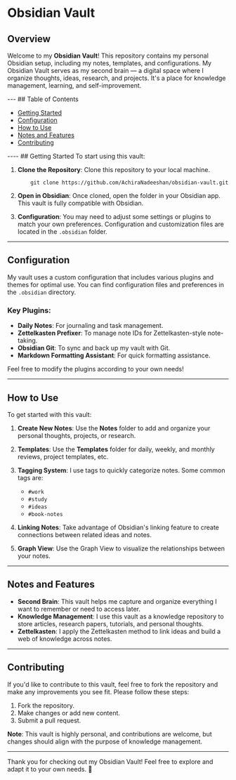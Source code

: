 # Obsidian Vault
## Overview
Welcome to my **Obsidian Vault**! This repository contains my personal Obsidian setup, including my notes, templates, and configurations. My Obsidian Vault serves as my second brain — a digital space where I organize thoughts, ideas, research, and projects. It's a place for knowledge management, learning, and self-improvement.

---  ## Table of Contents
- [Getting Started](#getting-started)
- [Configuration](#configuration)
- [How to Use](#how-to-use)
- [Notes and Features](#notes-and-features)
- [Contributing](#contributing)

----  ## Getting Started  To start using this vault:
1. **Clone the Repository**: Clone this repository to your local machine.    
	```
		git clone https://github.com/AchiraNadeeshan/obsidian-vault.git
	```

2. **Open in Obsidian**: Once cloned, open the folder in your Obsidian app. This vault is fully compatible with Obsidian.
    
3. **Configuration**: You may need to adjust some settings or plugins to match your own preferences. Configuration and customization files are located in the `.obsidian` folder.
    


---

## Configuration

My vault uses a custom configuration that includes various plugins and themes for optimal use. You can find configuration files and preferences in the `.obsidian` directory.

### Key Plugins:

- **Daily Notes**: For journaling and task management.
- **Zettelkasten Prefixer**: To manage note IDs for Zettelkasten-style note-taking.
- **Obsidian Git**: To sync and back up my vault with Git.
- **Markdown Formatting Assistant**: For quick formatting assistance.

Feel free to modify the plugins according to your own needs!

---

## How to Use

To get started with this vault:

1. **Create New Notes**: Use the **Notes** folder to add and organize your personal thoughts, projects, or research.
    
2. **Templates**: Use the **Templates** folder for daily, weekly, and monthly reviews, project templates, etc.
    
3. **Tagging System**: I use tags to quickly categorize notes. Some common tags are:
    
    - `#work`
    - `#study`
    - `#ideas`
    - `#book-notes`
4. **Linking Notes**: Take advantage of Obsidian's linking feature to create connections between related ideas and notes.
    
5. **Graph View**: Use the Graph View to visualize the relationships between your notes.
    

---

## Notes and Features

- **Second Brain**: This vault helps me capture and organize everything I want to remember or need to access later.
- **Knowledge Management**: I use this vault as a knowledge repository to store articles, research papers, tutorials, and personal thoughts.
- **Zettelkasten**: I apply the Zettelkasten method to link ideas and build a web of knowledge across notes.

---

## Contributing

If you'd like to contribute to this vault, feel free to fork the repository and make any improvements you see fit. Please follow these steps:

1. Fork the repository.
2. Make changes or add new content.
3. Submit a pull request.

**Note**: This vault is highly personal, and contributions are welcome, but changes should align with the purpose of knowledge management.

---

Thank you for checking out my Obsidian Vault! Feel free to explore and adapt it to your own needs. 🚀
